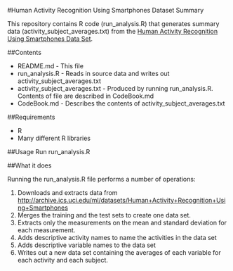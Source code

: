 #Human Activity Recognition Using Smartphones Dataset Summary

This repository contains R code (run_analysis.R) that generates summary data (activity_subject_averages.txt) from the [Human Activity Recognition Using Smartphones Data Set](http://archive.ics.uci.edu/ml/datasets/Human+Activity+Recognition+Using+Smartphones).


##Contents
* README.md - This file
* run_analysis.R - Reads in source data and writes out activity_subject_averages.txt
* activity_subject_averages.txt - Produced by running run_analysis.R. Contents of file are described in CodeBook.md
* CodeBook.md - Describes the contents of activity_subject_averages.txt

##Requirements
* R
* Many different R libraries

##Usage
Run run_analysis.R

##What it does

Running the run_analysis.R file performs a number of operations:

1. Downloads and extracts data from http://archive.ics.uci.edu/ml/datasets/Human+Activity+Recognition+Using+Smartphones
1. Merges the training and the test sets to create one data set.
1. Extracts only the measurements on the mean and standard deviation for each measurement. 
1. Adds descriptive activity names to name the activities in the data set
1. Adds descriptive variable names to the data set
1. Writes out a new data set containing the averages of each variable for each activity and each subject.

